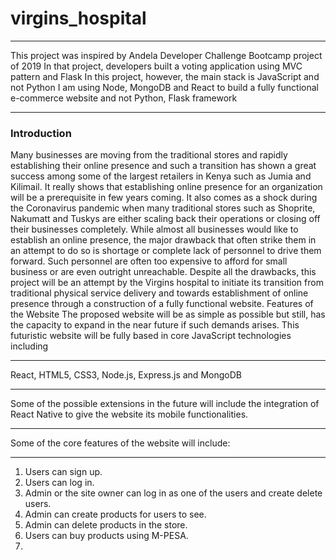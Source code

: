 # virgins_hospital
***
This project was inspired by Andela Developer Challenge Bootcamp project of 2019
In that project, developers built a voting application using MVC pattern and Flask
In this project, however, the main stack is JavaScript and not Python
I am using Node, MongoDB and React to build a fully functional e-commerce website and not Python, Flask framework
***
### Introduction
Many businesses are moving from the traditional stores and rapidly establishing their online presence and such a transition has shown a great success among some of the largest retailers in Kenya such as Jumia and Kilimail. It really shows that establishing online presence for an organization will be a prerequisite in few years coming. It also comes as a shock during the Coronavirus pandemic when many traditional stores such as Shoprite, Nakumatt and Tuskys are either scaling back their operations or closing off their businesses completely.
While almost all businesses would like to establish an online presence, the major drawback that often strike them in an attempt to do so is shortage or complete lack of personnel to drive them forward. Such personnel are often too expensive to afford for small business or are even outright unreachable. Despite all the drawbacks, this project will be an attempt by the Virgins hospital to initiate its transition from traditional physical service delivery and towards establishment of online presence through a construction of a fully functional website.
Features of the Website
The proposed website will be as simple as possible but still, has the capacity to expand in the near future if such demands arises. This futuristic website will be fully based in core JavaScript technologies including
***
React, HTML5, CSS3, Node.js, Express.js and MongoDB
***
Some of the possible extensions in the future will include the integration of React Native to give the website its mobile functionalities.
***
Some of the core features of the website will include:
***
1.	Users can sign up.
2.	Users can log in.
3.	Admin or the site owner can log in as one of the users and create delete users.
4.	Admin can create products for users to see.
5.	Admin can delete products in the store.
6.	Users can buy products using M-PESA.
7.	

